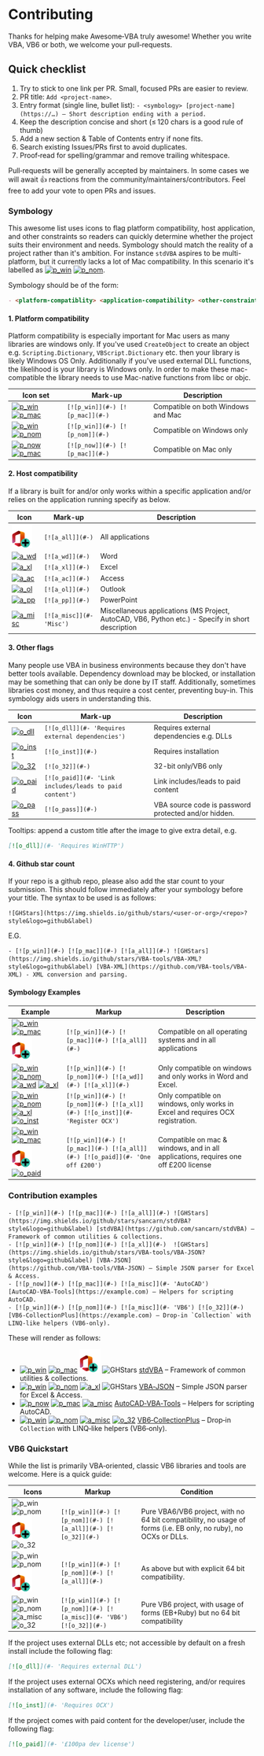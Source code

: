 # Contributing

Thanks for helping make Awesome‑VBA truly awesome!  Whether you write VBA, VB6 or both, we welcome your pull‑requests.

## Quick checklist

1. Try to stick to one link per PR. Small, focused PRs are easier to review.
2. PR title: `Add <project‑name>`.
3. Entry format (single line, bullet list):
   `- <symbology> [project‑name](https://…) – Short description ending with a period.`
4. Keep the description concise and short (≤ 120 chars is a good rule of thumb)
5. Add a new section & Table of Contents entry if none fits.
6. Search existing Issues/PRs first to avoid duplicates.
7. Proof‑read for spelling/grammar and remove trailing whitespace.

Pull‑requests will be generally accepted by maintainers. In some cases we will await 👍 reactions from the community/maintainers/contributors. Feel free to add your vote to open PRs and issues.

### Symbology

This awesome list uses icons to flag platform compatibility, host application, and other constraints so readers can quickly determine whether the project suits their environment and needs. Symbology should match the reality of a project rather than it's ambition. For instance `stdVBA` aspires to be multi-platform, but it currently lacks a lot of Mac compatibility. In this scenario it's labelled as [![p_win]](#-) [![p_nom]](#-).

Symbology should be of the form:

```md
- <platform-compatiblity> <application-compatibility> <other-constraints> [<Title>](...) - <Description>
```

#### 1. Platform compatibility

Platform compatibility is especially important for Mac users as many libraries are windows only. If you've used `CreateObject` to create an object e.g. `Scripting.Dictionary`, `VBScript.Dictionary` etc. then your library is likely Windows OS Only. Additionally if you've used external DLL functions, the likelihood is your library is Windows only. In order to make these mac-compatible the library needs to use Mac-native functions from libc or objc.

| Icon set                      | Mark-up                         | Description                        |
|-------------------------------|---------------------------------|------------------------------------|
| [![p_win]](#-) [![p_mac]](#-) | `[![p_win]](#-) [![p_mac]](#-)` | Compatible on both Windows and Mac |
| [![p_win]](#-) [![p_nom]](#-) | `[![p_win]](#-) [![p_nom]](#-)` | Compatible on Windows only         |
| [![p_now]](#-) [![p_mac]](#-) | `[![p_now]](#-) [![p_mac]](#-)` | Compatible on Mac only             |

#### 2. Host compatibility 

If a library is built for and/or only works within a specific application and/or relies on the application running specify as below.

| Icon                          | Mark-up                         | Description                        |
|-------------------------------|---------------------------------|------------------------------------|
| [![a_all]](#-)                | `[![a_all]](#-)`                | All applications                   |
| [![a_wd]](#-)                 | `[![a_wd]](#-)`                 | Word                               |
| [![a_xl]](#-)                 | `[![a_xl]](#-)`                 | Excel                              |
| [![a_ac]](#-)                 | `[![a_ac]](#-)`                 | Access                             |
| [![a_ol]](#-)                 | `[![a_ol]](#-)`                 | Outlook                            |
| [![a_pp]](#-)                 | `[![a_pp]](#-)`                 | PowerPoint                         |
| [![a_misc]](#- 'Misc')        | `[![a_misc]](#- 'Misc')`        | Miscellaneous applications (MS Project, AutoCAD, VB6, Python etc.) - Specify in short description |

#### 3. Other flags

Many people use VBA in business environments because they don't have better tools available. Dependency download may be blocked, or installation may be something that can only be done by IT staff. Additionally, sometimes libraries cost money, and thus require a cost center, preventing buy-in. This symbology aids users in understanding this.

| Icon                                                  | Mark-up                                                    | Description                                           |
|-------------------------------------------------------|------------------------------------------------------------|-------------------------------------------------------|
| [![o_dll]](#- 'Requires external dependencies')       | `[![o_dll]](#- 'Requires external dependencies')`          | Requires external dependencies e.g. DLLs              |
| [![o_inst]](#-)                                       | `[![o_inst]](#-)`                                          | Requires installation                                 |
| [![o_32]](#-)                                         | `[![o_32]](#-)`                                            | 32-bit only/VB6 only                                  |
| [![o_paid]](#- 'Link includes/leads to paid content') | `[![o_paid]](#- 'Link includes/leads to paid content')`    | Link includes/leads to paid content                   |
| [![o_pass]](#-)                                       | `[![o_pass]](#-)`                                          | VBA source code is password protected and/or hidden.  |

Tooltips: append a custom title after the image to give extra detail, e.g.

```md
[![o_dll]](#- 'Requires WinHTTP')
```

#### 4. Github star count

If your repo is a github repo, please also add the star count to your submission. This should follow immediately after your symbology before your title. The syntax to be used is as follows:

```
![GHStars](https://img.shields.io/github/stars/<user-or-org>/<repo>?style&logo=github&label)
```

E.G.

```
- [![p_win]](#-) [![p_mac]](#-) [![a_all]](#-) ![GHStars](https://img.shields.io/github/stars/VBA-tools/VBA-XML?style&logo=github&label) [VBA-XML](https://github.com/VBA-tools/VBA-XML) - XML conversion and parsing.
```

#### Symbology Examples

| Example                                                                     | Markup                                                                       | Description                                                                    |
|-----------------------------------------------------------------------------|------------------------------------------------------------------------------|--------------------------------------------------------------------------------|
| [![p_win]](#-) [![p_mac]](#-) [![a_all]](#-)                                | `[![p_win]](#-) [![p_mac]](#-) [![a_all]](#-)`                               | Compatible on all operating systems and in all applications                    |
| [![p_win]](#-) [![p_nom]](#-) [![a_wd]](#-) [![a_xl]](#-)                   | `[![p_win]](#-) [![p_nom]](#-) [![a_wd]](#-) [![a_xl]](#-)`                  | Only compatible on windows and only works in Word and Excel.                   |
| [![p_win]](#-) [![p_nom]](#-) [![a_xl]](#-) [![o_inst]](#- 'Register OCX')  | `[![p_win]](#-) [![p_nom]](#-) [![a_xl]](#-) [![o_inst]](#- 'Register OCX')` | Only compatible on windows, only works in Excel and requires OCX registration. |
| [![p_win]](#-) [![p_mac]](#-) [![a_all]](#-) [![o_paid]](#- 'One off £200') | `[![p_win]](#-) [![p_mac]](#-) [![a_all]](#-) [![o_paid]](#- 'One off £200')`| Compatible on mac & windows, and in all applications, requires one off £200 license |


### Contribution examples

```
- [![p_win]](#-) [![p_mac]](#-) [![a_all]](#-) ![GHStars](https://img.shields.io/github/stars/sancarn/stdVBA?style&logo=github&label) [stdVBA](https://github.com/sancarn/stdVBA) – Framework of common utilities & collections.
- [![p_win]](#-) [![p_nom]](#-) [![a_xl]](#-)  ![GHStars](https://img.shields.io/github/stars/VBA‑tools/VBA‑JSON?style&logo=github&label) [VBA‑JSON](https://github.com/VBA‑tools/VBA‑JSON) – Simple JSON parser for Excel & Access.
- [![p_now]](#-) [![p_mac]](#-) [![a_misc]](#- 'AutoCAD') [AutoCAD‑VBA‑Tools](https://example.com) – Helpers for scripting AutoCAD.
- [![p_win]](#-) [![p_nom]](#-) [![a_misc]](#- 'VB6') [![o_32]](#-) [VB6‑CollectionPlus](https://example.com) – Drop‑in `Collection` with LINQ‑like helpers (VB6‑only).
```

These will render as follows:

- [![p_win]](#-) [![p_mac]](#-) [![a_all]](#-) ![GHStars](https://img.shields.io/github/stars/sancarn/stdVBA?style&logo=github&label) [stdVBA](https://github.com/sancarn/stdVBA) – Framework of common utilities & collections.
- [![p_win]](#-) [![p_nom]](#-) [![a_xl]](#-)  ![GHStars](https://img.shields.io/github/stars/cristianbuse/VBA-FastJSON?style&logo=github&label) [VBA‑JSON](https://github.com/cristianbuse/VBA-FastJSON) – Simple JSON parser for Excel & Access.
- [![p_now]](#-) [![p_mac]](#-) [![a_misc]](#- 'AutoCAD') [AutoCAD‑VBA‑Tools](https://example.com) – Helpers for scripting AutoCAD.
- [![p_win]](#-) [![p_nom]](#-) [![a_misc]](#- 'VB6') [![o_32]](#-) [VB6‑CollectionPlus](https://example.com) – Drop‑in `Collection` with LINQ‑like helpers (VB6‑only).

### VB6 Quickstart

While the list is primarily VBA‑oriented, classic VB6 libraries and tools are welcome. Here is a quick guide:

| Icons                               | Markup                                                              | Condition |
|-------------------------------------|---------------------------------------------------------------------|------------------------------------------------------|
| ![p_win] ![p_nom] ![a_all] ![o_32]  | `[![p_win]](#-) [![p_nom]](#-) [![a_all]](#-) [![o_32]](#-)`        | Pure VBA6/VB6 project, with no 64 bit compatibility, no usage of forms (i.e. EB only, no ruby), no OCXs or DLLs. |
| ![p_win] ![p_nom] ![a_all]          | `[![p_win]](#-) [![p_nom]](#-) [![a_all]](#-)`                      | As above but with explicit 64 bit compatibility.     |
| ![p_win] ![p_nom] ![a_misc] ![o_32] | `[![p_win]](#-) [![p_nom]](#-) [![a_misc]](#- 'VB6') [![o_32]](#-)` | Pure VB6 project, with usage of forms (EB+Ruby) but no 64 bit compatibility |

If the project uses external DLLs etc; not accessible by default on a fresh install include the following flag:

```md
[![o_dll]](#- 'Requires external DLL')
```

If the project uses external OCXs which need registering, and/or requires installation of any software, include the following flag:

```md
[![o_inst]](#- 'Requires OCX')
```

If the project comes with paid content for the developer/user, include the following flag:

```md
[![o_paid]](#- '£100pa dev license')
```




<!-- Linker -->

[p_win]: ./resources/WindowsLogo.svg 'Windows'
[p_mac]: ./resources/AppleLogo.svg 'Mac'
[p_now]: ./resources/NotApplicable.svg 'Not Windows'
[p_nom]: ./resources/NotApplicable.svg 'Not Mac'

[a_all]: ./resources/OfficeLogoPlus.svg 'All applications'
[a_wd]: ./resources/WordLogo.svg 'Word'
[a_xl]: ./resources/ExcelLogo.svg 'Excel'
[a_ac]: ./resources/AccessLogo.svg 'Access'
[a_ol]: ./resources/OutlookLogo.svg 'Outlook'
[a_pp]: ./resources/PowerPointLogo.svg 'PowerPoint'
[a_misc]: ./resources/Duck.svg

[o_32]: ./resources/32-Bit.svg '32-bit only'
[o_pass]: ./resources/Padlock.svg 'VBA is password protected'
[o_dll]: ./resources/Dependencies.svg
[o_inst]: ./resources/Installation.svg 'Requires installation'
[o_paid]: ./resources/Money.svg